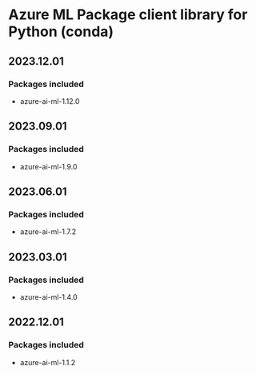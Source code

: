 # Azure ML Package client library for Python (conda)

## 2023.12.01

### Packages included

- azure-ai-ml-1.12.0

## 2023.09.01

### Packages included

- azure-ai-ml-1.9.0

## 2023.06.01

### Packages included

- azure-ai-ml-1.7.2

## 2023.03.01

### Packages included

- azure-ai-ml-1.4.0

## 2022.12.01

### Packages included

- azure-ai-ml-1.1.2
